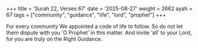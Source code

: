 +++
title = 'Surah 22, Verses 67'
date = '2025-08-27'
weight = 2662
ayah = 67
tags = ["community", "guidance", "life", "lord", "prophet"]
+++

For every community We appointed a code of life to follow. So do not let them dispute with you ˹O Prophet˺ in this matter. And invite ˹all˺ to your Lord, for you are truly on the Right Guidance.